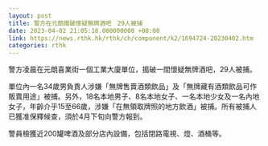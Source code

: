 ```yaml
---
layout: post
title: 警方在元朗搗破懷疑無牌酒吧　29人被捕
date: 2023-04-02 21:05:18.000000000 +08:00
link: https://news.rthk.hk/rthk/ch/component/k2/1694724-20230402.htm
categories: rthk
---
```


警方凌晨在元朗喜業街一個工業大廈單位，搗破一間懷疑無牌酒吧，29人被捕。

單位內一名34歲男負責人涉嫌「無牌售賣酒類飲品」及「無牌藏有酒類飲品可作販賣用途」被捕。另外，18名本地男子、8名本地女子、一名本地少女及一名內地女子，年齡介乎15至66歲，涉嫌「在無領取牌照的地方飲酒」被捕。所有被捕人已獲准保釋候查，須於4月下旬向警方報到。

警員檢獲近200罐啤酒及部分店內設備，包括閉路電視、燈、酒桶等。
